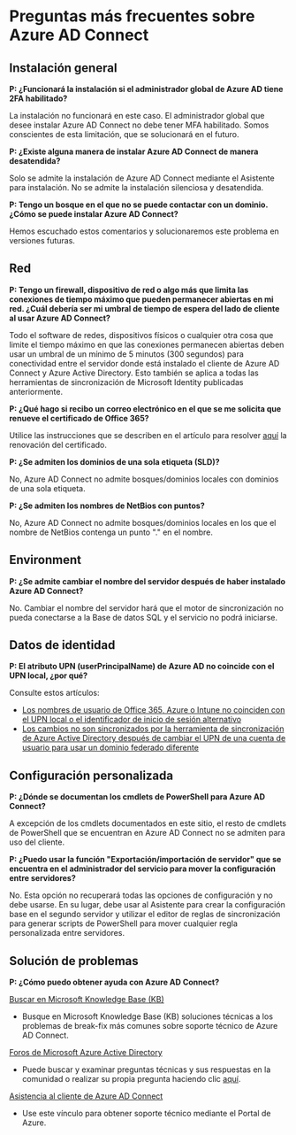 <properties
	pageTitle="Preguntas frecuentes de Azure AD Connect | Microsoft Azure"
	description="Esta página contiene las preguntas más frecuentes sobre Azure AD Connect."
	services="active-directory"
	documentationCenter=""
	authors="billmath"
	manager="stevenpo"
	editor="curtand"/>

<tags
	ms.service="active-directory"
	ms.workload="identity"
	ms.tgt_pltfrm="na"
	ms.devlang="na"
	ms.topic="article"
	ms.date="01/21/2016"
	ms.author="billmath"/>

# Preguntas más frecuentes sobre Azure AD Connect

## Instalación general
**P: ¿Funcionará la instalación si el administrador global de Azure AD tiene 2FA habilitado?**

La instalación no funcionará en este caso. El administrador global que desee instalar Azure AD Connect no debe tener MFA habilitado. Somos conscientes de esta limitación, que se solucionará en el futuro.

**P: ¿Existe alguna manera de instalar Azure AD Connect de manera desatendida?**

Solo se admite la instalación de Azure AD Connect mediante el Asistente para instalación. No se admite la instalación silenciosa y desatendida.

**P: Tengo un bosque en el que no se puede contactar con un dominio. ¿Cómo se puede instalar Azure AD Connect?**

Hemos escuchado estos comentarios y solucionaremos este problema en versiones futuras.

## Red
**P: Tengo un firewall, dispositivo de red o algo más que limita las conexiones de tiempo máximo que pueden permanecer abiertas en mi red. ¿Cuál debería ser mi umbral de tiempo de espera del lado de cliente al usar Azure AD Connect?**

Todo el software de redes, dispositivos físicos o cualquier otra cosa que limite el tiempo máximo en que las conexiones permanecen abiertas deben usar un umbral de un mínimo de 5 minutos (300 segundos) para conectividad entre el servidor donde está instalado el cliente de Azure AD Connect y Azure Active Directory. Esto también se aplica a todas las herramientas de sincronización de Microsoft Identity publicadas anteriormente.

**P: ¿Qué hago si recibo un correo electrónico en el que se me solicita que renueve el certificado de Office 365?**

Utilice las instrucciones que se describen en el artículo para resolver [aquí](active-directory-aadconnect-o365-certs.md) la renovación del certificado.

**P: ¿Se admiten los dominios de una sola etiqueta (SLD)?**

No, Azure AD Connect no admite bosques/dominios locales con dominios de una sola etiqueta.

**P: ¿Se admiten los nombres de NetBios con puntos?**

No, Azure AD Connect no admite bosques/dominios locales en los que el nombre de NetBios contenga un punto "." en el nombre.

## Environment

**P: ¿Se admite cambiar el nombre del servidor después de haber instalado Azure AD Connect?**

No. Cambiar el nombre del servidor hará que el motor de sincronización no pueda conectarse a la Base de datos SQL y el servicio no podrá iniciarse.

## Datos de identidad

**P: El atributo UPN (userPrincipalName) de Azure AD no coincide con el UPN local, ¿por qué?**

Consulte estos artículos:

- [Los nombres de usuario de Office 365, Azure o Intune no coinciden con el UPN local o el identificador de inicio de sesión alternativo](https://support.microsoft.com/es-ES/kb/2523192)
- [Los cambios no son sincronizados por la herramienta de sincronización de Azure Active Directory después de cambiar el UPN de una cuenta de usuario para usar un dominio federado diferente](https://support.microsoft.com/es-ES/kb/2669550)

## Configuración personalizada

**P: ¿Dónde se documentan los cmdlets de PowerShell para Azure AD Connect?**

A excepción de los cmdlets documentados en este sitio, el resto de cmdlets de PowerShell que se encuentran en Azure AD Connect no se admiten para uso del cliente.

**P: ¿Puedo usar la función "Exportación/importación de servidor" que se encuentra en el administrador del servicio para mover la configuración entre servidores?**

No. Esta opción no recuperará todas las opciones de configuración y no debe usarse. En su lugar, debe usar al Asistente para crear la configuración base en el segundo servidor y utilizar el editor de reglas de sincronización para generar scripts de PowerShell para mover cualquier regla personalizada entre servidores.

## Solución de problemas

**P: ¿Cómo puedo obtener ayuda con Azure AD Connect?**

[Buscar en Microsoft Knowledge Base (KB)](https://www.microsoft.com/es-ES/Search/result.aspx?q=azure%20active%20directory%20connect&form=mssupport)

- Busque en Microsoft Knowledge Base (KB) soluciones técnicas a los problemas de break-fix más comunes sobre soporte técnico de Azure AD Connect.

[Foros de Microsoft Azure Active Directory](https://social.msdn.microsoft.com/Forums/azure/es-ES/home?forum=WindowsAzureAD)

- Puede buscar y examinar preguntas técnicas y sus respuestas en la comunidad o realizar su propia pregunta haciendo clic [aquí](https://social.msdn.microsoft.com/Forums/azure/es-ES/newthread?category=windowsazureplatform&forum=WindowsAzureAD&prof=required).


[Asistencia al cliente de Azure AD Connect](https://manage.windowsazure.com/?getsupport=true)

- Use este vínculo para obtener soporte técnico mediante el Portal de Azure.

<!---HONumber=AcomDC_0128_2016-->